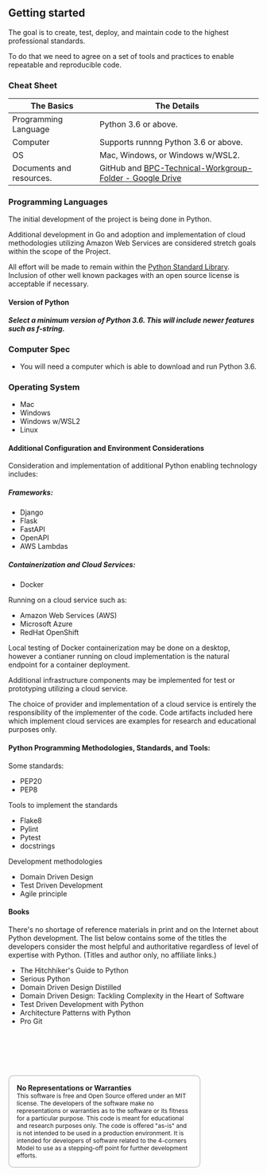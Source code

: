 ## Getting started

The goal is to create, test, deploy, and maintain code to the highest professional standards.

To do that we need to agree on a set of tools and practices to enable repeatable and reproducible code.

### Cheat Sheet

| The Basics | The Details |
| --- | --- |
| Programming Language | Python 3.6 or above. |
| Computer | Supports runnng Python 3.6 or above. |
| OS  | Mac, Windows, or Windows w/WSL2. |
| Documents and resources. | GitHub and [BPC-Technical-Workgroup-Folder - Google Drive](https://na01.safelinks.protection.outlook.com/?url=https%3A%2F%2Fdrive.google.com%2Fdrive%2Ffolders%2F15aJogTieUuqukjDHm5AVQVVm-PVukPs9&data=04%7C01%7C%7C0ce76ff21ff048af0c2b08d8ef9790ff%7C84df9e7fe9f640afb435aaaaaaaaaaaa%7C1%7C0%7C637522781535891404%7CUnknown%7CTWFpbGZsb3d8eyJWIjoiMC4wLjAwMDAiLCJQIjoiV2luMzIiLCJBTiI6Ik1haWwiLCJXVCI6Mn0%3D%7C1000&sdata=l1%2BAoHrIHr8przKXkn6pSCQTGnGXKMcOjQnzY0jpqws%3D&reserved=0) |

### Programming Languages

The initial development of the project is being done in Python.

Additional development in Go and adoption and implementation of cloud methodologies utilizing Amazon Web Services are considered stretch goals within the scope of the Project.

All effort will be made to remain within the [Python Standard Library](https://docs.python.org/3.9/library/index.html). Inclusion of other well known packages with an open source license is acceptable if necessary.

#### Version of Python

***Select a minimum version of Python 3.6. This will include newer features such as f-string.***

### Computer Spec

* You will need a computer which is able to download and run Python 3.6.

### Operating System

* Mac
* Windows
* Windows w/WSL2
* Linux

#### Additional Configuration and Environment Considerations

Consideration and implementation of additional Python enabling technology includes:

##### Frameworks:

* Django
* Flask
* FastAPI
* OpenAPI
* AWS Lambdas

##### Containerization and Cloud Services:

* Docker

Running on a cloud service such as:

* Amazon Web Services (AWS)
* Microsoft Azure
* RedHat OpenShift

Local testing of Docker containerization may be done on a desktop, however a contianer running on cloud implementation is the natural endpoint for a container deployment.

Additional infrastructure components may be implemented for test or prototyping utilizing a cloud service.

The choice of provider and implementation of a cloud service is entirely the responsibility of the implementer of the code. Code artifacts included here which implement cloud services are examples for research and educational purposes only.

#### Python Programming Methodologies, Standards, and Tools:

Some standards:

* PEP20
* PEP8

Tools to implement the standards

* Flake8
* Pylint
* Pytest
* docstrings

Development methodologies

* Domain Driven Design
* Test Driven Development
* Agile principle

#### Books

There's no shortage of reference materials in print and on the Internet about Python development. The list below contains some of the titles the developers consider the most helpful and authoritative regardless of level of expertise with Python. (Titles and author only, no affiliate links.)

* The Hitchhiker's Guide to Python
* Serious Python
* Domain Driven Design Distilled
* Domain Driven Design: Tackling Complexity in the Heart of Software
* Test Driven Development with Python
* Architecture Patterns with Python
* Pro Git



<div style="font-size: 12px;
            padding: 15px;
            border: 2px solid lightgray;
            margin-top: 100px;
            margin-left: 0px;
            margin-bottom: 40px;
            margin-right: auto;
            width: 70%;
            border-radius: 10px;">
  <h4 style="font-size: 14px;
            padding: 0px;
            margin: 0px;">No Representations or Warranties</h5>
  This software is free and Open Source offered under an MIT license. The developers of the software make no
  representations or warranties as to the software or its fitness for a particular purpose. This code is meant for
  educational and research purposes only. The code is offered "as-is" and is not intended to be used in a production
  environment. It is intended for developers of software related to the 4-corners Model to use as a stepping-off point
  for further development efforts.
</div>